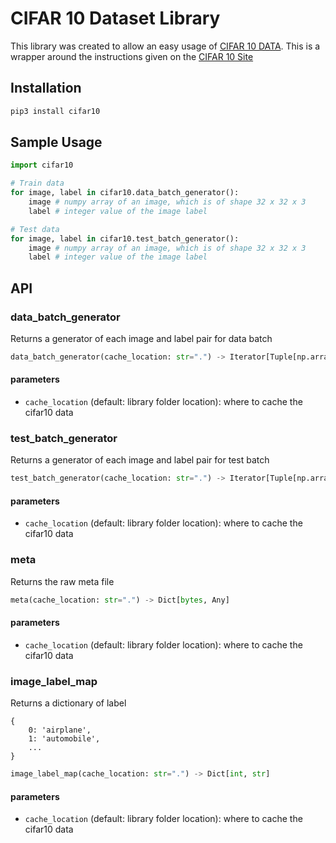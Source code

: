 # CIFAR 10 Dataset Library
This library was created to allow an easy usage of [CIFAR 10 DATA](https://www.cs.toronto.edu/~kriz/cifar.html). This is a wrapper around the instructions given on the [CIFAR 10 Site](https://www.cs.toronto.edu/~kriz/cifar.html)

## Installation
```bash
pip3 install cifar10
```

## Sample Usage
```python
import cifar10

# Train data
for image, label in cifar10.data_batch_generator():
    image # numpy array of an image, which is of shape 32 x 32 x 3
    label # integer value of the image label

# Test data
for image, label in cifar10.test_batch_generator():
    image # numpy array of an image, which is of shape 32 x 32 x 3
    label # integer value of the image label
```

## API

### data_batch_generator
Returns a generator of each image and label pair for data batch
```python
data_batch_generator(cache_location: str=".") -> Iterator[Tuple[np.array, int]]
```
#### parameters
* `cache_location` (default: library folder location): where to cache the cifar10 data

### test_batch_generator
Returns a generator of each image and label pair for test batch
```python
test_batch_generator(cache_location: str=".") -> Iterator[Tuple[np.array, int]]
```
#### parameters
* `cache_location` (default: library folder location): where to cache the cifar10 data

### meta
Returns the raw meta file
```python
meta(cache_location: str=".") -> Dict[bytes, Any]
```
#### parameters
* `cache_location` (default: library folder location): where to cache the cifar10 data

### image_label_map
Returns a dictionary of label
```
{
    0: 'airplane',
    1: 'automobile',
    ...
}
```

```python
image_label_map(cache_location: str=".") -> Dict[int, str]
```
#### parameters
* `cache_location` (default: library folder location): where to cache the cifar10 data
